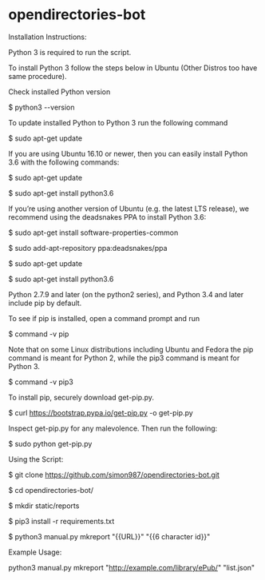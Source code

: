 # opendirectories-bot
Installation Instructions:

Python 3 is required to run the script.

To install Python 3 follow the steps below in Ubuntu (Other Distros too have same procedure).

Check installed Python version

$ python3 --version

To update installed Python to Python 3 run the following command

$ sudo apt-get update

If you are using Ubuntu 16.10 or newer, then you can easily install Python 3.6 with the following commands:

$ sudo apt-get update

$ sudo apt-get install python3.6

If you’re using another version of Ubuntu (e.g. the latest LTS release), we recommend using the deadsnakes PPA to install Python 3.6:

$ sudo apt-get install software-properties-common

$ sudo add-apt-repository ppa:deadsnakes/ppa

$ sudo apt-get update

$ sudo apt-get install python3.6

Python 2.7.9 and later (on the python2 series), and Python 3.4 and later include pip by default.

To see if pip is installed, open a command prompt and run

$ command -v pip

Note that on some Linux distributions including Ubuntu and Fedora the pip command is meant for Python 2, while the pip3 command is meant for Python 3.

$ command -v pip3

To install pip, securely download get-pip.py.

$ curl https://bootstrap.pypa.io/get-pip.py -o get-pip.py

Inspect get-pip.py for any malevolence. Then run the following:

$ sudo python get-pip.py

Using the Script:

$ git clone https://github.com/simon987/opendirectories-bot.git

$ cd opendirectories-bot/

$ mkdir static/reports

$ pip3 install -r requirements.txt

$ python3 manual.py mkreport "{{URL}}" "{{6 character id}}"


Example Usage:

python3 manual.py mkreport "http://example.com/library/ePub/" "list.json" 

